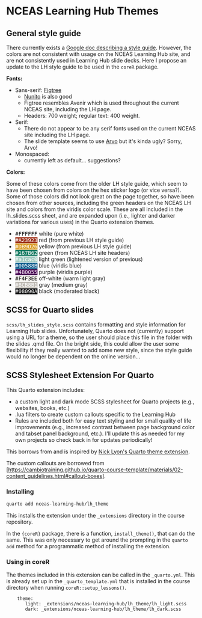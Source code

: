 # NCEAS Learning Hub Themes

## General style guide

There currently exists a [Google doc describing a style guide](https://docs.google.com/document/d/1TTDdxCXuyqDoY8VaXNbnVCWrf9djwb2dww92lBGJeEo/edit?tab=t.0).
However, the colors are not consistent with usage on the NCEAS Learning Hub site,
and are not consistently used in Learning Hub slide decks.  Here I propose an update
to the LH style guide to be used in the `coreR` package.

__Fonts:__

* Sans-serif: [Figtree](https://fonts.google.com/specimen/Figtree)
    * [Nunito](https://fonts.google.com/specimen/Nunito) is also good
    * Figtree resembles Avenir which is used throughout the current NCEAS site, including the LH page.
    * Headers: 700 weight; regular text: 400 weight.
* Serif:
    * There do not appear to be any serif fonts used on the current NCEAS site including the LH page.
    * The slide template seems to use [Arvo](https://fonts.google.com/specimen/Arvo) but it's kinda ugly? Sorry, Arvo!
* Monospaced:
    * currently left as default... suggestions?

__Colors:__

Some of these colors come from the older LH style guide, which seem to have been
chosen from colors on the hex sticker logo (or vice versa?).  Some of those colors
did not look great on the page together, so have been chosen from other sources,
including the green headers on the NCEAS LH site and colors from the viridis
color scale.  These are all included in the lh_slides.scss sheet, and are expanded
upon (i.e., lighter and darker variations for various uses) in the Quarto extension themes.

* <span style="color:black;background:#FFFFFF;font-family:monospace">#FFFFFF</span> white (pure white)
* <span style="color:white;background:#A23923;font-family:monospace">#A23923</span> red (from previous LH style guide)
* <span style="color:white;background:#DB9D26;font-family:monospace">#DB9D26</span> yellow (from previous LH style guide)
* <span style="color:white;background:#167B62;font-family:monospace">#167B62</span> green (from NCEAS LH site headers)
* <span style="color:white;background:#a1cac0;font-family:monospace">#a1cac0</span> light green (lightened version of previous)
* <span style="color:white;background:#00588B;font-family:monospace">#00588B</span> blue (viridis blue)
* <span style="color:white;background:#4B0055;font-family:monospace">#4B0055</span> purple (viridis purple)
* <span style="color:black;background:#F4F3EE;font-family:monospace">#F4F3EE</span> off-white (warm light gray)
* <span style="color:white;background:#BCB8B1;font-family:monospace">#BCB8B1</span> gray (medium gray)
* <span style="color:white;background:#08090A;font-family:monospace">#08090A</span> black (moderated black)

## SCSS for Quarto slides

`scss/lh_slides_style.scss` contains formatting and style information for Learning Hub slides.
Unfortunately, Quarto does not (currently) support using a URL for a theme, so the
user should place this file in the folder with the slides .qmd file.  On the bright side,
this could allow the user some flexibility if they really wanted to add some new style,
since the style guide would no longer be dependent on the online version...

## SCSS Stylesheet Extension For Quarto

This Quarto extension includes:

* a custom light and dark mode SCSS stylesheet for Quarto projects (e.g., websites, books, etc.)
* .lua filters to create custom callouts specific to the Learning Hub
* Rules are included both for easy text styling and for small quality of life improvements (e.g., increased contrast between page background color and tabset panel background, etc.). I'll update this as needed for my own projects so check back in for updates periodically!

This borrows from and is inspired by [Nick Lyon's Quarto theme extension](https://github.com/njlyon0/lyon_scss-theme).  

The custom callouts are borrowed from [https://cambiotraining.github.io/quarto-course-template/materials/02-content_guidelines.html#callout-boxes].

### Installing

```bash
quarto add nceas-learning-hub/lh_theme
```

This installs the extension under the `_extensions` directory in the course repository.

In the `{coreR}` package, there is a function, `install_theme()`, that can do the same.
This was only necessary to get around the prompting in the `quarto add` method for
a programmatic method of installing the extension.

### Using in coreR

The themes included in this extension can be called in the `_quarto.yml`.  This is already set up in the `_quarto_template.yml` that is installed in the course directory when running `coreR::setup_lessons()`.

```
    theme:
       light: _extensions/nceas-learning-hub/lh_theme/lh_light.scss
       dark: _extensions/nceas-learning-hub/lh_theme/lh_dark.scss
```
